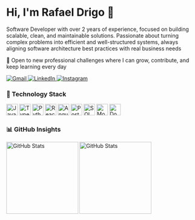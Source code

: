 <h1 align="left">Hi, I'm Rafael Drigo 👋</h1>
<p align="left">Software Developer with over 2 years of experience, focused on building scalable, clean, and maintainable solutions. Passionate about turning complex problems into efficient and well-structured systems, always aligning software architecture best practices with real business needs</p>

🚀 Open to new professional challenges where I can grow, contribute, and keep learning every day

<a href="mailto:rafaeldrigo.rds@gmail.com">
  <img src="https://img.shields.io/badge/Gmail-D14836?style=for-the-badge&logo=gmail&logoColor=white" alt="Gmail" />
</a>
<a href="https://www.linkedin.com/in/rafaeldrigo/">
  <img src="https://img.shields.io/badge/LinkedIn-0077B5?style=for-the-badge&logo=linkedin&logoColor=white" alt="LinkedIn" />
</a>
<a href="https://www.instagram.com/r.drigos/">
  <img src="https://img.shields.io/badge/Instagram-E4405F?style=for-the-badge&logo=instagram&logoColor=white" alt="Instagram" />
</a>

### 🤖 Technology Stack
<img 
  src="https://cdn.jsdelivr.net/gh/devicons/devicon@latest/icons/javascript/javascript-original.svg"
  alt="Java Script"
  width="30px"
/>
<img 
  src="https://cdn.jsdelivr.net/gh/devicons/devicon@latest/icons/typescript/typescript-original.svg" 
  alt="Type Script"
  width="30px"
/>
<img 
  src="https://cdn.jsdelivr.net/gh/devicons/devicon@latest/icons/python/python-original.svg"
  alt="Python"
  width="30px"
/>
<img 
  src="https://cdn.jsdelivr.net/gh/devicons/devicon@latest/icons/react/react-original.svg"
  alt="React"
  width="30px"
/>
<img 
  src="https://cdn.jsdelivr.net/gh/devicons/devicon@latest/icons/angular/angular-original.svg"
  alt="Angular"
  width="30px"
/>
<img 
  src="https://cdn.jsdelivr.net/gh/devicons/devicon@latest/icons/postgresql/postgresql-original.svg" 
  alt="PostgreSQL"
  width="30px"
/>
<img 
  src="https://cdn.jsdelivr.net/gh/devicons/devicon@latest/icons/microsoftsqlserver/microsoftsqlserver-original.svg"
  alt="SQL Server"
  width="30px"
/>
<img 
  src="https://cdn.jsdelivr.net/gh/devicons/devicon@latest/icons/mongodb/mongodb-original.svg"
  alt="MongoDB"
  width="30px"
/>
<img 
  src="https://cdn.jsdelivr.net/gh/devicons/devicon@latest/icons/docker/docker-plain.svg" 
  alt="Docker"
  width="30px"
/>

### 📊 GitHub Insights
<img 
  align="left" 
  alt="GitHub Stats"
  height="190" 
  src="https://github-readme-stats.vercel.app/api?username=rdrigos&show_icons=true&theme=tokyonight&include_all_commits=true&locale=pt-br" 
/>
<img 
  align="left" 
  alt="GitHub Stats"   
  height="190" 
  src="https://github-readme-stats.vercel.app/api/top-langs/?username=rdrigos&theme=tokyonight&layout=compact&custom_title=Tecnologias&langs_count=9" 
/>
